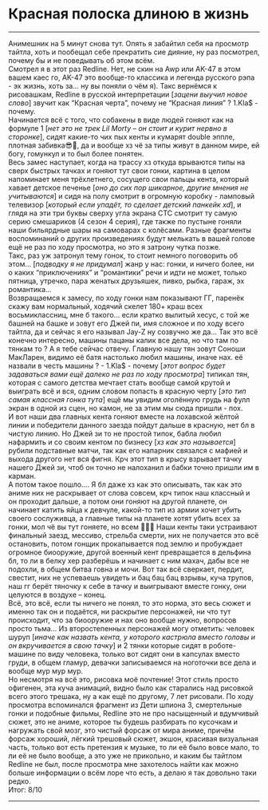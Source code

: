 # Красная полоска длиною в жизнь #
***
Анимешник на 5 минут снова тут. Опять я забайтил себя на просмотр тайтла, хоть и пообещал себе прекратить сие дияние, ну раз посмотрел, почему бы и не поведывать об этом всём.  
Смотрел я в этот раз Redline. Нет, не скин на Awp или AK-47 в этом вашем каес го, AK-47 это вообще-то классика и легенда русского рэпа - эх жизнь, хоть за... ну вы поняли о чём я). Такс вернёмся к рисовашкам, Redline в русской интерпретации [_зацени выучил новое слово_] звучит как “Красная черта”, почему не “Красная линия” ? 1.Kla$ - почему.  
Начинается всё с того, что собакены в виде людей гоняют как на формуле 1 [_нет это не трек Lil Morty – он стоит и курит нервно в сторонке_], сидят какие-то чих пых кенты и кумарят double эппле, плотная забивка😎🤙, да и вообще хз чё за типы живут в данном мире, ей богу, гомункул и то был более понятен.  
Весь замес наступает, когда на трассу хз откуда врываются типы на сверх быстрых тачках и гоняют тут свои гонки, картина в целом напоминает меня трёхлетнего, сосущего свои пальцы кента, который хавает детское печенье [_оно до сих пор шикарное, другие мнения не учитываются_] и сидя на полу смотрит в огромную коробку - ламповый телевизор [_который если упадёт, то сделает детский панкейк xd_], и глядя на эти три буквы сверху угла экрана СТС смотрит ту самую серию смешариков (4 сезон 4 серия), где также по пустыне гоняли наши бильярдные шары на самоварах с колёсами. Разные фрагменты воспоминаний о других произведениях будут мелькать в вашей голове ещё не раз по ходу просмотра, но это я затрону чутка позже.  
Такс, раз уж затронул тему гонок, то стоит немного поговорить об этом… [_подводку я не придумал_] жанр у нас: гонки, и ничего более, ни о каких “приключениях” и “романтики” речи и идти не может, только пятница, утречко, пара женатых друзьяшек, пивко, рыбка, гараж, эх романтика…  
Возвращаемся к замесу, по ходу гонки нам показывают ГГ, паренёк скажу вам нормальный, ходячий скелет 180+ краш всех восьмиклассниц, мне б такого… если кратко вылитый хесус, с той же башней на башке и зовут его Джей пи, имя сложное и по ходу всего тайтла, да и сейчас я его называл Jay-Z ну созвучно же да… Так это всё конечно интересно, машины пацаны калик все дела, но что там по тянкам то ? А я тебе сейчас отвечу. Главную нашу тян зовут Соноши МакЛарен, видимо её батя настолько любил машины, иначе нах. её назвали в честь машины ? - 1.Kla$ - почему [_этот вопрос будет задаваться вами ещё далеко не раз по ходу просмотра_] типикал тян, которая с самого детства мечтает стать вообще самой крутой и выиграть всё и вся, одним словом попасть в красную черту [_это тип самая классная гонка тута_] ещё мы увидим оголённую грудь на фулл экран в одной из сцен, но камон, не за этим мы сюда пришли - пох.  
И вот наши два главных кента гоняют вместе на лохавской жёлтой линии и победители данного заезда пойдут дальше в красную, нет бл в чистую линию. Но Джей зи то не простой типок, бабла любил нафармить и со своим кентом по бизнесу [_хз как это называется_] рубили подставные матчи, так как его напарник связался с мафией и выхода другого нет вся фигня. Крч этот тип в крысу взрывает тачку нашего Джей зи, чтоб он точно не налоханил и бабки точно пришли им в карман.  
А потом такое пошло…. Я бл даже хз как это описывать, так как это аниме них не раскрывает от слова совсем, крч типок наш классный и он проходит дальше, а потом они гоняют на другой планете, он начинает катить яйца к девчуле, какой-то тип из армии хочет убить своего сослуживца, а главные типы на планете хотят убить всех за гонки, мол чё вы тут гоняете, но всем 🤟🐷🤟 Наши кенты таки устраивают финальный заезд, мессиво, стрельба смерти, них не получается это всё остановить, потом гонщик прокапывается под землю и пробуждает огромное биооружие, другой военный кент превращается в дельфина бл, то ли в белку хер разберёшь и начинает с ним махач, дабы все не подохли, в общем битва говна и мочи. Вот так всё сверкает, пердит, свестит, них не успеваешь увидеть и бац бац бац взрывы, куча трупов, наш гг берёт тяночку к себе в тачку и выигрывают вместе гонку, они целуются в воздухе – конец.  
Всё, это всё, если ты ничего не понял, то это норма, это весь сюжет и именно так он и подаётся, ни раскрытие персонажей, ни что тут происходит, что за биооружие и нах оно вообще нужно, вопросов просто тьма… Из второстепенных персонажей могу отметить: человек шуруп [_иначе как назвать кента, у которого кастрюла вместо головы и он вкручивается в свою тачку_] и 2 тянки которые сидят в роботе-машине по виду человека, только вот сидят они в капсулах вместо груди, в общем гламур, девачки записываемся на ноготочки все дела и вообще мур мур мур.  
Но несмотря на всё это, рисовка моё почтение! Этот стиль просто офигенен, эта куча анимаций, видно было как старались над рисовкой всего этого трешака, ну а как ещё по другому, 7 лет рисовали. По ходу просмотра вспоминался фрагмент из Дети шпиона 3, смертельные гонки и подобные фильмы, Redline это не про насыщенный и вдумчивый сюжет, это не аниме, которое ты будешь разбирать по кусочкам и нагружать свой мозг, это чистый форсаж от мира аниме, причём форсаж хороший, лёгкий трешовый сюжет, экшон, красивая визуальная часть, только вот есть претензия к музыке, то ли её было вовсе мало, то ли её не было вообще, а это уже не прикольно, и каким бы тайтлом Redline не был, после просмотра мне захотелось найти как можно больше информации о всём лоре что есть, а делаю я так довольно таки редко.  
Итог: 8/10
***